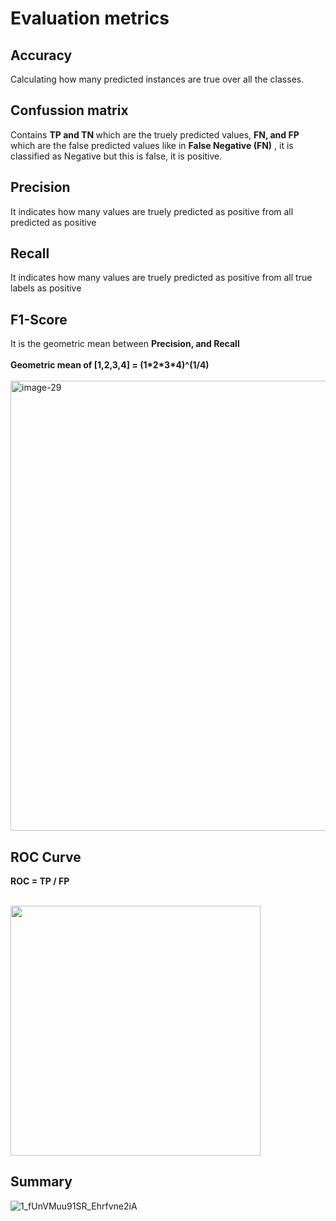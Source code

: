 # Evaluation metrics
<h2>Accuracy</h2>Calculating how many predicted instances are true over all the classes.
<h2>Confussion matrix</h2> 
Contains <b>TP and TN </b> which are the truely predicted values, <b>FN, and FP </b> which are the false predicted values like in <b>False Negative (FN)</b> , it is classified as Negative but this is false, it is positive.
<h2>Precision</h2>
It indicates how many values are truely predicted as positive from all predicted as positive
<h2>Recall</h2>
It indicates how many values are truely predicted as positive from all true labels as positive
<h2>F1-Score</h2>
It is the geometric mean between <b>Precision, and Recall</b><br><br>
<b>Geometric mean of [1,2,3,4] = (1*2*3*4)^(1/4)</b><br><br>

<img width="720" alt="image-29" src="https://github.com/KARAKOZA22/Metrics-/assets/96451039/ef4fab6c-6e3e-40dd-b270-46ebbc0edede">

<h2>ROC Curve</h2>
<b> ROC = TP / FP </b><br><br>

<img  height = "400"
src = "https://github.com/KARAKOZA22/Metrics-/assets/96451039/13546ff0-87e7-4eb8-a5bf-a9a972c3949e)" >


<h2>Summary</h2>

![1_fUnVMuu91SR_Ehrfvne2iA](https://github.com/KARAKOZA22/Metrics-/assets/96451039/ffb8b41d-75e0-4eea-92da-39c68d9166a8)

